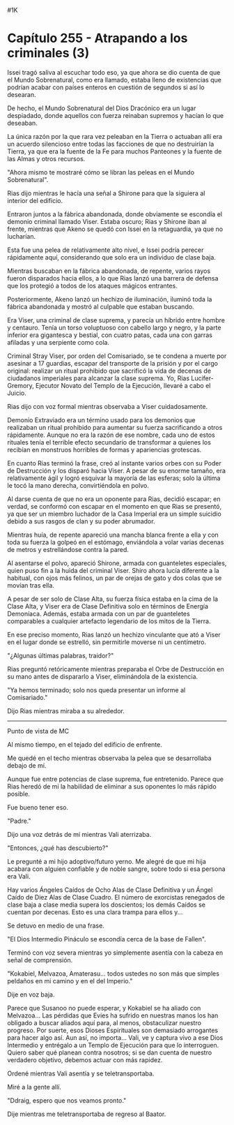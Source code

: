 
#1K 

# Capítulo 255 - Atrapando a los criminales (3)


Issei tragó saliva al escuchar todo eso, ya que ahora se dio cuenta de que el Mundo Sobrenatural, como era llamado, estaba lleno de existencias que podrían acabar con países enteros en cuestión de segundos si así lo desearan.

De hecho, el Mundo Sobrenatural del Dios Dracónico era un lugar despiadado, donde aquellos con fuerza reinaban supremos y hacían lo que deseaban.

La única razón por la que rara vez peleaban en la Tierra o actuaban allí era un acuerdo silencioso entre todas las facciones de que no destruirían la Tierra, ya que era la fuente de la Fe para muchos Panteones y la fuente de las Almas y otros recursos.

"Ahora mismo te mostraré cómo se libran las peleas en el Mundo Sobrenatural".

Rias dijo mientras le hacía una señal a Shirone para que la siguiera al interior del edificio.

Entraron juntos a la fábrica abandonada, donde obviamente se escondía el demonio criminal llamado Viser. Estaba oscuro; Rias y Shirone iban al frente, mientras que Akeno se quedó con Issei en la retaguardia, ya que no lucharían.

Esta fue una pelea de relativamente alto nivel, e Issei podría perecer rápidamente aquí, considerando que solo era un individuo de clase baja.

Mientras buscaban en la fábrica abandonada, de repente, varios rayos fueron disparados hacia ellos, a lo que Rias lanzó una barrera de defensa que los protegió a todos de los ataques mágicos entrantes.

Posteriormente, Akeno lanzó un hechizo de iluminación, iluminó toda la fábrica abandonada y mostró al culpable que estaban buscando.

Era Viser, una criminal de clase suprema, y ​​parecía un híbrido entre hombre y centauro. Tenía un torso voluptuoso con cabello largo y negro, y la parte inferior era gigantesca y bestial, con cuatro patas, cada una con garras afiladas y una serpiente como cola.

Criminal Stray Viser, por orden del Comisariado, se te condena a muerte por asesinar a 17 guardias, escapar del transporte de la prisión y por el cargo original: realizar un ritual prohibido que sacrificó la vida de decenas de ciudadanos imperiales para alcanzar la clase suprema. Yo, Rias Lucifer-Gremory, Ejecutor Novato del Templo de la Ejecución, llevaré a cabo el Juicio.

Rias dijo con voz formal mientras observaba a Viser cuidadosamente.

Demonio Extraviado era un término usado para los demonios que realizaban un ritual prohibido para aumentar su fuerza sacrificando a otros rápidamente. Aunque no era la razón de ese nombre, cada uno de estos rituales tenía el terrible efecto secundario de transformar a quienes los recibían en monstruos horribles de formas y apariencias grotescas.

En cuanto Rias terminó la frase, creó al instante varios orbes con su Poder de Destrucción y los disparó hacia Viser. A pesar de su enorme tamaño, era relativamente ágil y logró esquivar la mayoría de las esferas; solo la última le tocó la mano derecha, convirtiéndola en polvo.

Al darse cuenta de que no era un oponente para Rias, decidió escapar; en verdad, se conformó con escapar en el momento en que Rias se presentó, ya que ser un miembro luchador de la Casa Imperial era un simple suicidio debido a sus rasgos de clan y su poder abrumador.

Mientras huía, de repente apareció una mancha blanca frente a ella y con toda su fuerza la golpeó en el estómago, enviándola a volar varias decenas de metros y estrellándose contra la pared.

Al asentarse el polvo, apareció Shirone, armada con guanteletes especiales, quien puso fin a la huida del criminal Viser. Shiro ahora lucía diferente a la habitual, con ojos más felinos, un par de orejas de gato y dos colas que se movían tras ella.

A pesar de ser solo de Clase Alta, su fuerza física estaba en la cima de la Clase Alta, y Viser era de Clase Definitiva solo en términos de Energía Demoníaca. Además, estaba armada con un par de guanteletes comparables a cualquier artefacto legendario de los mitos de la Tierra.

En ese preciso momento, Rias lanzó un hechizo vinculante que ató a Viser en el lugar donde se estrelló, sin permitirle moverse ni un centímetro.

"¿Algunas últimas palabras, traidor?"

Rias preguntó retóricamente mientras preparaba el Orbe de Destrucción en su mano antes de dispararlo a Viser, eliminándola de la existencia.

"Ya hemos terminado; solo nos queda presentar un informe al Comisariado."

Dijo Rias mientras miraba a su alrededor.

***

Punto de vista de MC

Al mismo tiempo, en el tejado del edificio de enfrente.

Me quedé en el techo mientras observaba la pelea que se desarrollaba debajo de mí.

Aunque fue entre potencias de clase suprema, fue entretenido. Parece que Rias heredó de mí la habilidad de eliminar a sus oponentes lo más rápido posible.

Fue bueno tener eso.

"Padre."

Dijo una voz detrás de mí mientras Vali aterrizaba.

"Entonces, ¿qué has descubierto?"

Le pregunté a mi hijo adoptivo/futuro yerno. Me alegré de que mi hija acabara con alguien confiable y de noble sangre, sobre todo si esa persona era Vali.

Hay varios Ángeles Caídos de Ocho Alas de Clase Definitiva y un Ángel Caído de Diez Alas de Clase Cuadro. El número de exorcistas renegados de clase baja a clase media supera los doscientos; los demás Caídos se cuentan por decenas. Esto es una clara trampa para ellos y...

Se detuvo en medio de una frase.

"El Dios Intermedio Pináculo se escondía cerca de la base de Fallen".

Terminó con voz severa mientras yo simplemente asentía con la cabeza en señal de comprensión.

"Kokabiel, Melvazoa, Amaterasu... todos ustedes no son más que simples peldaños en mi camino y en el del Imperio."

Dije en voz baja.

Parece que Susanoo no puede esperar, y Kokabiel se ha aliado con Melvazoa... Las pérdidas que Evies ha sufrido en nuestras manos los han obligado a buscar aliados aquí para, al menos, obstaculizar nuestro progreso. Por suerte, esos Dioses Espirituales son demasiado arrogantes para hacer algo así. Aun así, no importa... Vali, ve y captura vivo a ese Dios Intermedio y entrégalo a un Templo de Ejecución para que lo interroguen. Quiero saber qué planean contra nosotros; si se dan cuenta de nuestro verdadero objetivo, debemos actuar con más rapidez.

Ordené mientras Vali asentía y se teletransportaba.

Miré a la gente allí.

"Ddraig, espero que nos veamos pronto."

Dije mientras me teletransportaba de regreso al Baator.